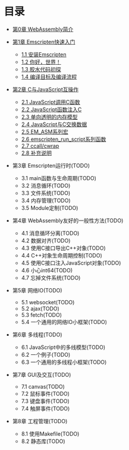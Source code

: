 # 目录

* [第0章 WebAssembly简介](ch0-intro/readme.md)

* [第1章 Emscripten快速入门](ch1-quick-guide/readme.md)
  * [1.1 安装Emscripten](ch1-quick-guide/ch1-01-install.md)
  * [1.2 你好，世界！](ch1-quick-guide/ch1-02-helloworld.md)
  * [1.3 胶水代码初探](ch1-quick-guide/ch1-03-glue-code.md)
  * [1.4 编译目标及编译流程](ch1-quick-guide/ch1-04-compile.md)

* [第2章 C与JavaScript互操作](ch2-c-js/readme.md)
  * [2.1 JavaScript调用C函数](ch2-c-js/ch2-01-js-call-c.md)
  * [2.2 JavaScript函数注入C](ch2-c-js/ch2-02-implement-c-api-in-js.md)
  * [2.3 单向透明的内存模型](ch2-c-js/ch2-03-mem-model.md)
  * [2.4 JavaScript与C交换数据](ch2-c-js/ch2-04-data-exchange.md)
  * [2.5 EM_ASM系列宏](ch2-c-js/ch2-05-em-asm.md)
  * [2.6 emscripten_run_script系列函数](ch2-c-js/ch2-06-run-script.md)
  * [2.7 ccall/cwrap](ch2-c-js/ch2-07-ccall-cwrap.md)
  * [2.8 补充说明](ch2-c-js/ch2-08-ext.md)

* 第3章 Emscripten运行时(TODO)
  * 3.1 main函数与生命周期(TODO)
  * 3.2 消息循环(TODO)
  * 3.3 文件系统(TODO)
  * 3.4 内存管理(TODO)
  * 3.5 Module定制(TODO)

* 第4章 WebAssembly友好的一般性方法(TODO)
  * 4.1 消息循环分离(TODO)
  * 4.2 数据对齐(TODO)
  * 4.3 使用C接口导出C++对象(TODO)
  * 4.4 C++对象生命周期控制(TODO)
  * 4.5 使用C接口注入JavaScript对象(TODO)
  * 4.6 小心int64(TODO)
  * 4.7 忘掉文件系统(TODO)

* 第5章 网络IO(TODO)
  * 5.1 websocket(TODO)
  * 5.2 ajax(TODO)
  * 5.3 fetch(TODO)
  * 5.4 一个通用的网络IO小框架(TODO)

* 第6章 多线程(TODO)
  * 6.1 JavaScript中的多线模型(TODO)
  * 6.2 一个例子(TODO)
  * 6.3 一个通用的多线程小框架(TODO)

* 第7章 GUI及交互(TODO)
  * 7.1 canvas(TODO)
  * 7.2 鼠标事件(TODO)
  * 7.3 键盘事件(TODO)
  * 7.4 触屏事件(TODO)

* 第8章 工程管理(TODO)
  * 8.1 使用Makefile(TODO)
  * 8.2 静态库(TODO)

